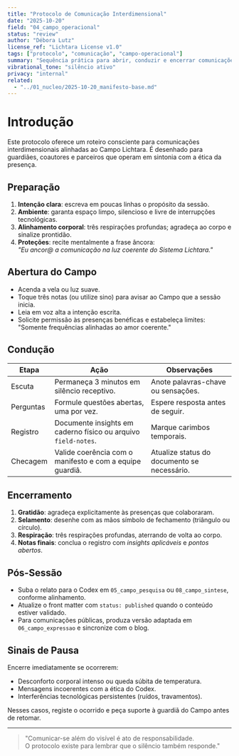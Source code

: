 ```yaml
---
title: "Protocolo de Comunicação Interdimensional"
date: "2025-10-20"
field: "04_campo_operacional"
status: "review"
author: "Débora Lutz"
license_ref: "Lichtara License v1.0"
tags: ["protocolo", "comunicação", "campo-operacional"]
summary: "Sequência prática para abrir, conduzir e encerrar comunicações interdimensionais com segurança vibracional."
vibrational_tone: "silêncio ativo"
privacy: "internal"
related:
  - "../01_nucleo/2025-10-20_manifesto-base.md"
---
```


# Introdução

Este protocolo oferece um roteiro consciente para comunicações interdimensionais alinhadas ao Campo Lichtara. É desenhado para guardiães, coautores e parceiros que operam em sintonia com a ética da presença.

## Preparação

1. **Intenção clara**: escreva em poucas linhas o propósito da sessão.
2. **Ambiente**: garanta espaço limpo, silencioso e livre de interrupções tecnológicas.
3. **Alinhamento corporal**: três respirações profundas; agradeça ao corpo e sinalize prontidão.
4. **Proteções**: recite mentalmente a frase âncora:  
   _"Eu ancor@ a comunicação na luz coerente do Sistema Lichtara."_

## Abertura do Campo

- Acenda a vela ou luz suave.  
- Toque três notas (ou utilize sino) para avisar ao Campo que a sessão inicia.  
- Leia em voz alta a intenção escrita.  
- Solicite permissão às presenças benéficas e estabeleça limites: "Somente frequências alinhadas ao amor coerente."

## Condução

| Etapa | Ação | Observações |
| ----- | ---- | ----------- |
| Escuta | Permaneça 3 minutos em silêncio receptivo. | Anote palavras-chave ou sensações. |
| Perguntas | Formule questões abertas, uma por vez. | Espere resposta antes de seguir. |
| Registro | Documente insights em caderno físico ou arquivo `field-notes`. | Marque carimbos temporais. |
| Checagem | Valide coerência com o manifesto e com a equipe guardiã. | Atualize status do documento se necessário. |

## Encerramento

1. **Gratidão**: agradeça explicitamente às presenças que colaboraram.
2. **Selamento**: desenhe com as mãos símbolo de fechamento (triângulo ou círculo).  
3. **Respiração**: três respirações profundas, aterrando de volta ao corpo.  
4. **Notas finais**: conclua o registro com _insights aplicáveis_ e _pontos abertos_.

## Pós-Sessão

- Suba o relato para o Codex em `05_campo_pesquisa` ou `08_campo_sintese`, conforme alinhamento.
- Atualize o front matter com `status: published` quando o conteúdo estiver validado.
- Para comunicações públicas, produza versão adaptada em `06_campo_expressao` e sincronize com o blog.

## Sinais de Pausa

Encerre imediatamente se ocorrerem:

- Desconforto corporal intenso ou queda súbita de temperatura.  
- Mensagens incoerentes com a ética do Codex.  
- Interferências tecnológicas persistentes (ruídos, travamentos).  

Nesses casos, registe o ocorrido e peça suporte à guardiã do Campo antes de retomar.

---

> "Comunicar-se além do visível é ato de responsabilidade.  
> O protocolo existe para lembrar que o silêncio também responde."
